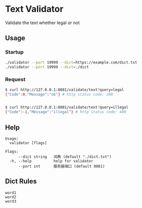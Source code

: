 # Text Validator

Validate the text whether legal or not

## Usage

### Startup

```bash
./validator --port 19999 --dict=https://example.com/dict.txt
./validator --port 19999 --dict=./dict
```

### Request

```bash
$ curl http://127.0.0.1:8081/validate/text?query=legal
{"Code":0,"Message":"ok"} # http status code: 200


$ curl http://127.0.0.1:8081/validate/text?query=illegal
{"Code":-1,"Message":"illegal"} # http status code: 400
```



## Help

```
Usage:
  validator [flags]

Flags:
      --dict string   词典 (default "./dict.txt")
  -h, --help          help for validator
      --port int      服务器端口 (default 8081)
```

## Dict Rules

```
word1
word2
word3
```
